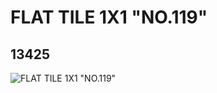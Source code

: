 # FLAT TILE 1X1 "NO.119"
## 13425
![FLAT TILE 1X1 "NO.119"](https://lc-www-live-s.legocdn.com/media/bricks/5/2/6029796.jpg)